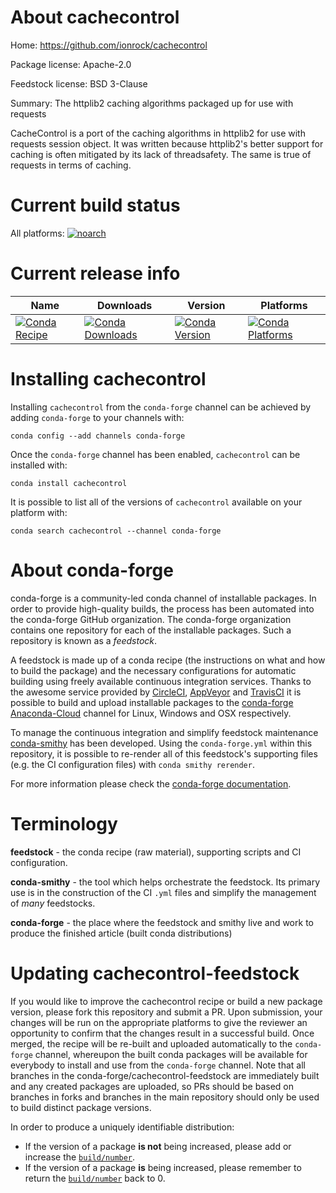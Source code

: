 About cachecontrol
==================

Home: https://github.com/ionrock/cachecontrol

Package license: Apache-2.0

Feedstock license: BSD 3-Clause

Summary: The httplib2 caching algorithms packaged up for use with requests

CacheControl is a port of the caching algorithms in httplib2 for use with
requests session object.
It was written because httplib2's better support for caching is often
mitigated by its lack of threadsafety. The same is true of requests
in terms of caching.


Current build status
====================

All platforms:
[![noarch](https://img.shields.io/circleci/project/github/conda-forge/cachecontrol-feedstock/master.svg?label=noarch)](https://circleci.com/gh/conda-forge/cachecontrol-feedstock)

Current release info
====================

| Name | Downloads | Version | Platforms |
| --- | --- | --- | --- |
| [![Conda Recipe](https://img.shields.io/badge/recipe-cachecontrol-green.svg)](https://anaconda.org/conda-forge/cachecontrol) | [![Conda Downloads](https://img.shields.io/conda/dn/conda-forge/cachecontrol.svg)](https://anaconda.org/conda-forge/cachecontrol) | [![Conda Version](https://img.shields.io/conda/vn/conda-forge/cachecontrol.svg)](https://anaconda.org/conda-forge/cachecontrol) | [![Conda Platforms](https://img.shields.io/conda/pn/conda-forge/cachecontrol.svg)](https://anaconda.org/conda-forge/cachecontrol) |

Installing cachecontrol
=======================

Installing `cachecontrol` from the `conda-forge` channel can be achieved by adding `conda-forge` to your channels with:

```
conda config --add channels conda-forge
```

Once the `conda-forge` channel has been enabled, `cachecontrol` can be installed with:

```
conda install cachecontrol
```

It is possible to list all of the versions of `cachecontrol` available on your platform with:

```
conda search cachecontrol --channel conda-forge
```


About conda-forge
=================

conda-forge is a community-led conda channel of installable packages.
In order to provide high-quality builds, the process has been automated into the
conda-forge GitHub organization. The conda-forge organization contains one repository
for each of the installable packages. Such a repository is known as a *feedstock*.

A feedstock is made up of a conda recipe (the instructions on what and how to build
the package) and the necessary configurations for automatic building using freely
available continuous integration services. Thanks to the awesome service provided by
[CircleCI](https://circleci.com/), [AppVeyor](http://www.appveyor.com/)
and [TravisCI](https://travis-ci.org/) it is possible to build and upload installable
packages to the [conda-forge](https://anaconda.org/conda-forge)
[Anaconda-Cloud](http://docs.anaconda.org/) channel for Linux, Windows and OSX respectively.

To manage the continuous integration and simplify feedstock maintenance
[conda-smithy](http://github.com/conda-forge/conda-smithy) has been developed.
Using the ``conda-forge.yml`` within this repository, it is possible to re-render all of
this feedstock's supporting files (e.g. the CI configuration files) with ``conda smithy rerender``.

For more information please check the [conda-forge documentation](https://conda-forge.org/docs/).

Terminology
===========

**feedstock** - the conda recipe (raw material), supporting scripts and CI configuration.

**conda-smithy** - the tool which helps orchestrate the feedstock.
                   Its primary use is in the construction of the CI ``.yml`` files
                   and simplify the management of *many* feedstocks.

**conda-forge** - the place where the feedstock and smithy live and work to
                  produce the finished article (built conda distributions)


Updating cachecontrol-feedstock
===============================

If you would like to improve the cachecontrol recipe or build a new
package version, please fork this repository and submit a PR. Upon submission,
your changes will be run on the appropriate platforms to give the reviewer an
opportunity to confirm that the changes result in a successful build. Once
merged, the recipe will be re-built and uploaded automatically to the
`conda-forge` channel, whereupon the built conda packages will be available for
everybody to install and use from the `conda-forge` channel.
Note that all branches in the conda-forge/cachecontrol-feedstock are
immediately built and any created packages are uploaded, so PRs should be based
on branches in forks and branches in the main repository should only be used to
build distinct package versions.

In order to produce a uniquely identifiable distribution:
 * If the version of a package **is not** being increased, please add or increase
   the [``build/number``](http://conda.pydata.org/docs/building/meta-yaml.html#build-number-and-string).
 * If the version of a package **is** being increased, please remember to return
   the [``build/number``](http://conda.pydata.org/docs/building/meta-yaml.html#build-number-and-string)
   back to 0.